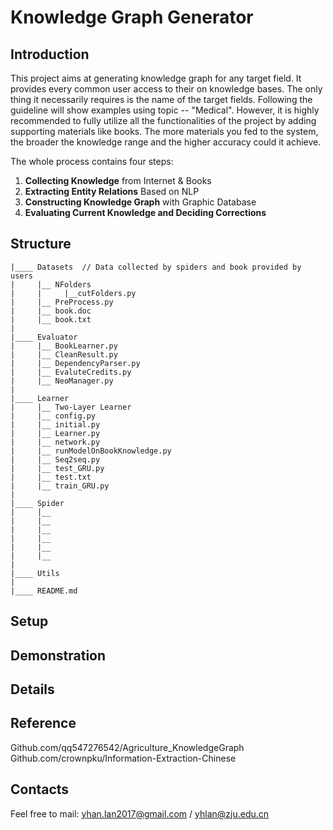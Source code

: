 # Knowledge Graph Generator



## Introduction

This project aims at generating knowledge graph for any target field. It provides every common user access to their on knowledge bases. The only thing it necessarily requires is the name of the target fields. Following the guideline will show examples using topic -- "Medical". However, it is highly recommended to fully utilize all the functionalities of the project by adding supporting materials like books. The more materials you fed to the system, the broader the knowledge range and the higher accuracy could it achieve.

The whole process contains four steps:  

1. **Collecting Knowledge** from Internet & Books
2. **Extracting Entity Relations** Based on NLP
3. **Constructing Knowledge Graph** with Graphic Database
4. **Evaluating Current Knowledge and Deciding Corrections** 



## Structure

```
|____ Datasets	// Data collected by spiders and book provided by users
|	  |__ NFolders
|	  |		|__cutFolders.py
|	  |__ PreProcess.py
|	  |__ book.doc
|	  |__ book.txt	  
|
|____ Evaluator
|	  |__ BookLearner.py
|	  |__ CleanResult.py
|	  |__ DependencyParser.py
|	  |__ EvaluteCredits.py
|	  |__ NeoManager.py
|
|____ Learner
|	  |__ Two-Layer Learner
|	  |__ config.py
|	  |__ initial.py
|	  |__ Learner.py
|	  |__ network.py
|	  |__ runModelOnBookKnowledge.py
|	  |__ Seq2seq.py
|	  |__ test_GRU.py
|	  |__ test.txt
|	  |__ train_GRU.py
|
|____ Spider
|	  |__
|	  |__
|	  |__
|	  |__
|	  |__
|	  |__
|
|____ Utils
|
|____ README.md

```



## Setup



## Demonstration



## Details


## Reference

Github.com/qq547276542/Agriculture_KnowledgeGraph
Github.com/crownpku/Information-Extraction-Chinese


## Contacts

Feel free to mail: yhan.lan2017@gmail.com / yhlan@zju.edu.cn

